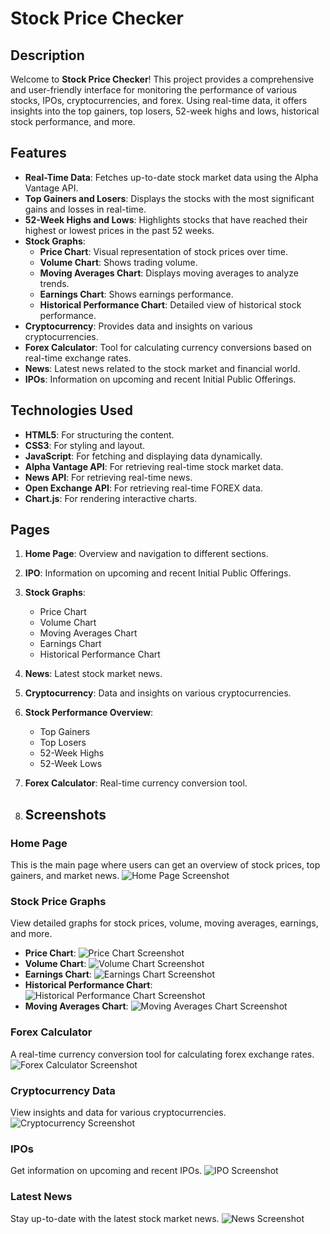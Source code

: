 # Stock Price Checker

## Description

Welcome to **Stock Price Checker**! This project provides a comprehensive and user-friendly interface for monitoring the performance of various stocks, IPOs, cryptocurrencies, and forex. Using real-time data, it offers insights into the top gainers, top losers, 52-week highs and lows, historical stock performance, and more.

## Features

- **Real-Time Data**: Fetches up-to-date stock market data using the Alpha Vantage API.
- **Top Gainers and Losers**: Displays the stocks with the most significant gains and losses in real-time.
- **52-Week Highs and Lows**: Highlights stocks that have reached their highest or lowest prices in the past 52 weeks.
- **Stock Graphs**: 
  - **Price Chart**: Visual representation of stock prices over time.
  - **Volume Chart**: Shows trading volume.
  - **Moving Averages Chart**: Displays moving averages to analyze trends.
  - **Earnings Chart**: Shows earnings performance.
  - **Historical Performance Chart**: Detailed view of historical stock performance.
- **Cryptocurrency**: Provides data and insights on various cryptocurrencies.
- **Forex Calculator**: Tool for calculating currency conversions based on real-time exchange rates.
- **News**: Latest news related to the stock market and financial world.
- **IPOs**: Information on upcoming and recent Initial Public Offerings.

## Technologies Used

- **HTML5**: For structuring the content.
- **CSS3**: For styling and layout.
- **JavaScript**: For fetching and displaying data dynamically.
- **Alpha Vantage API**: For retrieving real-time stock market data.
- **News API**: For retrieving real-time news.
- **Open Exchange API**: For retrieving real-time FOREX data.
- **Chart.js**: For rendering interactive charts.

## Pages

1. **Home Page**: Overview and navigation to different sections.
2. **IPO**: Information on upcoming and recent Initial Public Offerings.
3. **Stock Graphs**: 
   - Price Chart
   - Volume Chart
   - Moving Averages Chart
   - Earnings Chart
   - Historical Performance Chart
4. **News**: Latest stock market news.
5. **Cryptocurrency**: Data and insights on various cryptocurrencies.
6. **Stock Performance Overview**: 
   - Top Gainers
   - Top Losers
   - 52-Week Highs
   - 52-Week Lows
7. **Forex Calculator**: Real-time currency conversion tool.

8. ## Screenshots

### Home Page
This is the main page where users can get an overview of stock prices, top gainers, and market news.
![Home Page Screenshot](assets/screenshots/HomePage.png)

### Stock Price Graphs
View detailed graphs for stock prices, volume, moving averages, earnings, and more.
- **Price Chart**:
  ![Price Chart Screenshot](assets/screenshots/Graph-priceChart.png)
- **Volume Chart**:
  ![Volume Chart Screenshot](assets/screenshots/Graph-volumeChart.png)
- **Earnings Chart**:
  ![Earnings Chart Screenshot](assets/screenshots/Graph-earningsChart.png)
- **Historical Performance Chart**:
  ![Historical Performance Chart Screenshot](assets/screenshots/Graph-historicalPerformanceChart.png)
- **Moving Averages Chart**:
  ![Moving Averages Chart Screenshot](assets/screenshots/Graph-movingAveragesChart.png)

### Forex Calculator
A real-time currency conversion tool for calculating forex exchange rates.
![Forex Calculator Screenshot](assets/screenshots/ForexCalculator.png)

### Cryptocurrency Data
View insights and data for various cryptocurrencies.
![Cryptocurrency Screenshot](assets/screenshots/Crytocurrency.png)

### IPOs
Get information on upcoming and recent IPOs.
![IPO Screenshot](assets/screenshots/IPO.png)

### Latest News
Stay up-to-date with the latest stock market news.
![News Screenshot](assets/screenshots/News.png)
